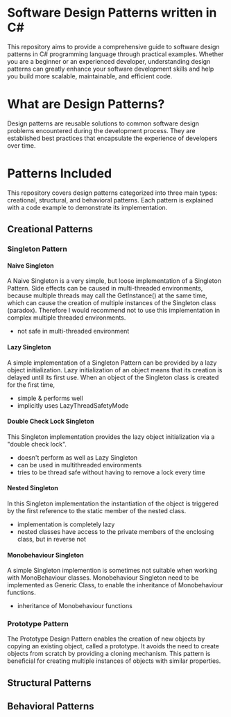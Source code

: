 # Software Design Patterns written in C#
 This repository aims to provide a comprehensive guide to software design patterns in C# programming language through practical examples. Whether you are a beginner or an experienced developer, understanding design patterns can greatly enhance your software development skills and help you build more scalable, maintainable, and efficient code.

# What are Design Patterns?
Design patterns are reusable solutions to common software design problems encountered during the development process. They are established best practices that encapsulate the experience of developers over time. 

# Patterns Included
This repository covers design patterns categorized into three main types: creational, structural, and behavioral patterns. Each pattern is explained with a code example to demonstrate its implementation.

## Creational Patterns
### Singleton Pattern
#### Naive Singleton
A Naive Singleton is a very simple, but loose implementation of a Singleton Pattern. Side effects can be caused in multi-threaded environments, because multiple threads may call the GetInstance() at the same time, which can cause the creation of multiple instances of the Singleton class (paradox). Therefore I would recommend not to use this implementation in complex  multiple threaded environments. 
- not safe in multi-threaded environment

#### Lazy Singleton
A simple implementation of a Singleton Pattern can be provided by a lazy object initialization. Lazy initialization of an object means that its creation is delayed until its first use. When an object of the Singleton class is created for the first time, 
- simple & performs well
- implicitly uses LazyThreadSafetyMode
  
#### Double Check Lock Singleton
This Singleton implementation provides the lazy object initialization via a  "double check lock".
- doesn't perform as well as Lazy Singleton
- can be used in multithreaded environments
- tries to be thread safe without having to remove a lock every time

#### Nested Singleton
In this Singleton implementation the instantiation of the object is triggered by the first reference to the static member of the nested class.
- implementation is completely lazy
- nested classes have access to the private members of the enclosing class, but in reverse not

#### Monobehaviour Singleton
A simple Singleton implemention is sometimes not suitable when working with MonoBehaviour classes. Monobehaviour Singleton need to be implemented as Generic Class, to enable the inheritance of Monobehaviour functions.
- inheritance of Monobehaviour functions

### Prototype Pattern
The Prototype Design Pattern enables the creation of new objects by copying an existing object, called a prototype. It avoids the need to create objects from scratch by providing a cloning mechanism. This pattern is beneficial for creating multiple instances of objects with similar properties.

## Structural Patterns
## Behavioral Patterns

